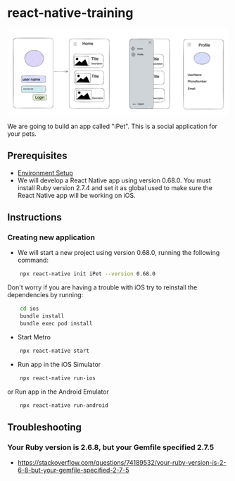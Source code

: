 # react-native-training

![training-day-2](./training-day-2.png)

We are going to build an app called "iPet". This is a social application for your pets.

## Prerequisites
- [Environment Setup](https://reactnative.dev/docs/next/environment-setup)
- We will develop a React Native app using version 0.68.0. You must install Ruby version 2.7.4 and set it as global used to make sure the React Native app  will be working on iOS. 

## Instructions
### Creating new application
- We will start a new project using version 0.68.0, running the following command:
```sh
	npx react-native init iPet --version 0.68.0
```
Don't worry if you are having a trouble with iOS try to reinstall the dependencies by running:
```sh
	cd ios 
	bundle install
	bundle exec pod install
```

- Start Metro
```sh
	npx react-native start
```

- Run app in the iOS Simulator 
```sh 
	npx react-native run-ios 
```
or Run app in the Android Emulator
```sh
	npx react-native run-android
```

## Troubleshooting
### Your Ruby version is 2.6.8, but your Gemfile specified 2.7.5
- https://stackoverflow.com/questions/74189532/your-ruby-version-is-2-6-8-but-your-gemfile-specified-2-7-5
